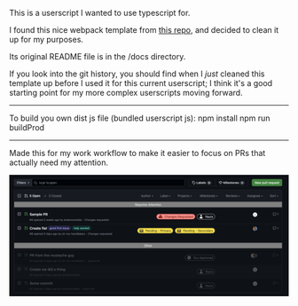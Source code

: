 This is a userscript I wanted to use typescript for.

I found this nice webpack template from [this repo](https://github.com/Trim21/webpack-userscript-template?tab=WTFPL-1-ov-file), and decided to clean it up for my purposes.

Its original README file is in the /docs directory.

If you look into the git history, you should find when I *just* cleaned this template up before I used it for this current userscript; I think it's a good starting point for my more complex userscripts moving forward.

-------

To build you own dist js file (bundled userscript js):
npm install
npm run buildProd

-------



Made this for my work workflow to make it easier to focus on PRs that actually need my attention.

<img src="./README_pics/screenshot.png"/>